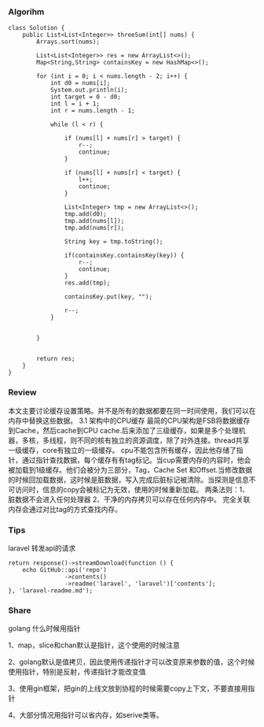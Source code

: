 ### Algorihm
```
class Solution {
    public List<List<Integer>> threeSum(int[] nums) {
        Arrays.sort(nums);
        
        List<List<Integer>> res = new ArrayList<>();
        Map<String,String> containsKey = new HashMap<>();
    
        for (int i = 0; i < nums.length - 2; i++) {
            int d0 = nums[i];
            System.out.println(i);
            int target = 0 - d0;
            int l = i + 1;
            int r = nums.length - 1;
            
            while (l < r) {

                if (nums[l] + nums[r] > target) {
                    r--;
                    continue;
                }
                
                if (nums[l] + nums[r] < target) {
                    l++;
                    continue;
                }

                List<Integer> tmp = new ArrayList<>();
                tmp.add(d0);
                tmp.add(nums[l]);
                tmp.add(nums[r]);

                String key = tmp.toString();
            
                if(containsKey.containsKey(key)) {
                    r--;
                    continue;
                }
                res.add(tmp);

                containsKey.put(key, "");

                r--;
            }


        }


        return res;
    }
}
```

### Review

本文主要讨论缓存设置策略。并不是所有的数据都要在同一时间使用，我们可以在内存中替换这些数据。
3.1 架构中的CPU缓存
最简的CPU架构是FSB将数据缓存到Cache，然后cache到CPU cache.后来添加了三级缓存，如果是多个处理机器，多核，多线程，则不同的核有独立的资源调度，除了对外连接。thread共享一级缓存，core有独立的一级缓存。
cpu不能包含所有缓存，因此他存储了指针，通过指针查找数据，每个缓存有有tag标记。当cup需要内存的内容时，他会被加载到1级缓存。他们会被分为三部分，Tag，Cache Set 和Offset.当修改数据的时候回加载数据，这时候是脏数据，写入完成后脏标记被清除。当探测是信息不可访问时，信息的copy会被标记为无效，使用的时候重新加载。
两条法则：1、脏数据不会进入任何处理器 2、干净的内存拷贝可以存在任何内存中。
完全关联内存会通过对比tag的方式查找内存。

### Tips

laravel 转发api的请求
```
return response()->streamDownload(function () {
    echo GitHub::api('repo')
                ->contents()
                ->readme('laravel', 'laravel')['contents'];
}, 'laravel-readme.md');
```

### Share

golang 什么时候用指针

1、map，slice和chan默认是指针，这个使用的时候注意

2、golang默认是值拷贝，因此使用传递指针才可以改变原来参数的值，这个时候使用指针，特别是反射，传递指针才能改变值

3、使用gin框架，把gin的上线文放到协程的时候需要copy上下文，不要直接用指针

4、大部分情况用指针可以省内存，如serive类等。

